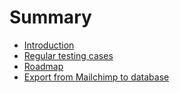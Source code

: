 # Summary

* [Introduction](README.md)
* [Regular testing cases](regular-testing-cases.md)
* [Roadmap](roadmap.md)
* [Export from Mailchimp to database](export_from_mailchimp_to_db.md)

